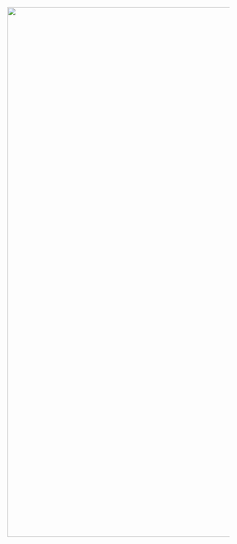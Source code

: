 <p align="center">
  <img src="https://github.com/jungyeon53/senuJeju/assets/150405152/9b03f121-acaf-4464-972c-f049d40c2c25" style="width:1200px">
</p>
